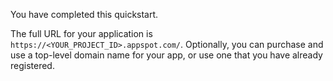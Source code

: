 You have completed this quickstart.

The full URL for your application is `https://<YOUR_PROJECT_ID>.appspot.com/`. Optionally, you can purchase and use a top-level domain name for your app, or use one that you have already registered.
